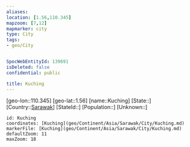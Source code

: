 ```yaml
---
aliases: 
location: [1.56,110.345]
mapzoom: [7,12] 
mapmarker: city 
type: City
tags:
- geo/City


SpocWebEntityId: 139691
isDeleted: false
confidential: public

title: Kuching
---
```

[geo-lon::110.345]
[geo-lat::1.56]
[name::Kuching]
[State::]
[Country::[Sarawak](geo/Continent/Asia/Sarawak.md)]
[StateId::]
[Population::]
[Unknown::]


```leaflet
id: Kuching
coordinates: [Kuching](geo/Continent/Asia/Sarawak/City/Kuching.md)
markerFile: [Kuching](geo/Continent/Asia/Sarawak/City/Kuching.md)
defaultZoom: 11 
maxZoom: 18
```


